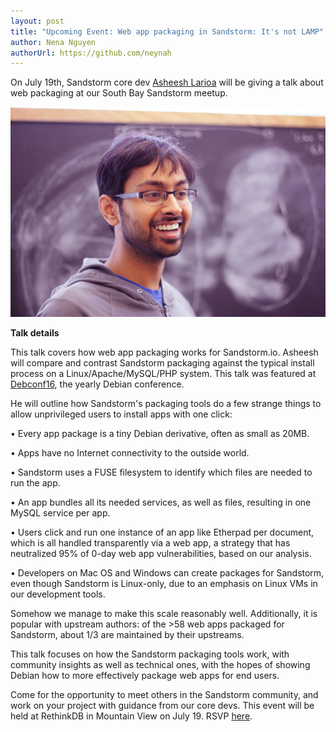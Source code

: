 ```yaml
---
layout: post
title: "Upcoming Event: Web app packaging in Sandstorm: It's not LAMP"
author: Nena Nguyen
authorUrl: https://github.com/neynah
---
```


On July 19th, Sandstorm core dev [Asheesh Larioa](https://github.com/paulproteus) will be giving a talk about web packaging at our South Bay Sandstorm meetup.

<img src="/news/images/asheesh-profile.jpg">

**Talk details**

This talk covers how web app packaging works for Sandstorm.io. Asheesh will compare and contrast Sandstorm packaging against the typical install process on a Linux/Apache/MySQL/PHP system. This talk was featured at [Debconf16](https://debconf16.debconf.org/talks/84/), the yearly Debian conference.

He will outline how Sandstorm's packaging tools do a few strange things to allow unprivileged users to install apps with one click:

• Every app package is a tiny Debian derivative, often as small as 20MB.

• Apps have no Internet connectivity to the outside world.

• Sandstorm uses a FUSE filesystem to identify which files are needed to run the app.

• An app bundles all its needed services, as well as files, resulting in one MySQL service per app.

• Users click and run one instance of an app like Etherpad per document, which is all handled transparently via a web app, a strategy that has neutralized 95% of 0-day web app vulnerabilities, based on our analysis.

• Developers on Mac OS and Windows can create packages for Sandstorm, even though Sandstorm is Linux-only, due to an emphasis on Linux VMs in our development tools.

Somehow we manage to make this scale reasonably well. Additionally, it is popular with upstream authors: of the >58 web apps packaged for Sandstorm, about 1/3 are maintained by their upstreams.

This talk focuses on how the Sandstorm packaging tools work, with community insights as well as technical ones, with the hopes of showing Debian how to more effectively package web apps for end users.

Come for the opportunity to meet others in the Sandstorm community, and work on your project with guidance from our core devs. This event will be held at RethinkDB in Mountain View on July 19. RSVP [here](http://www.meetup.com/Sandstorm-SF-Bay-Area/events/231954146/).